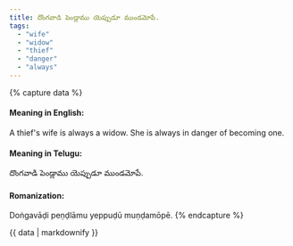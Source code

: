 ```yaml
---
title: దొంగవాడి పెండ్లాము యెప్పుడూ ముండమోపే.
tags:
  - "wife"
  - "widow"
  - "thief"
  - "danger"
  - "always"
---
```


{% capture data %}
#### Meaning in English:
A thief's wife is always a widow.
She is always in danger of becoming one.

#### Meaning in Telugu:
దొంగవాడి పెండ్లాము యెప్పుడూ ముండమోపే.

#### Romanization:
Doṅgavāḍi peṇḍlāmu yeppuḍū muṇḍamōpē.
{% endcapture %}

{{ data | markdownify }}

